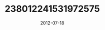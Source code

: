 ---
title: "238012241531972575"
cover: "2012-07-18 16.34.51 238012241531972575_46248401"
photo: "2012-07-18 16.34.51 238012241531972575_46248401"
date: "2012-07-18"
type: "photo"
---